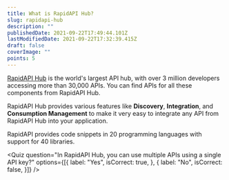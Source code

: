 ```yaml
---
title: What is RapidAPI Hub?
slug: rapidapi-hub
description: ""
publishedDate: 2021-09-22T17:49:44.101Z
lastModifiedDate: 2021-09-22T17:32:39.415Z
draft: false
coverImage: ""
points: 5
---
```


[RapidAPI Hub](https://RapidAPI.com/hub?utm_source=learn.RapidAPI.com&utm_medium=DevRel&utm_campaign=DevRel) is the world's largest API hub, with over 3 million developers accessing more than 30,000 APIs. You can find APIs for all these components from RapidAPI Hub.

RapidAPI Hub provides various features like **Discovery**, **Integration**, and **Consumption Management** to make it very easy to integrate any API from RapidAPI Hub into your application.

<Callout>
  RapidAPI provides code snippets in 20 programming languages with support for 40 libraries.
</Callout>

<Quiz
  question="In RapidAPI Hub, you can use multiple APIs using a single API key?"
  options={[{
    label: "Yes",
    isCorrect: true,
  }, {
    label: "No",
    isCorrect: false,
  }]}
/>
